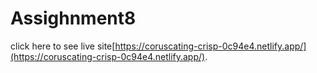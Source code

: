 # Assighnment8

 click here to see live site[https://coruscating-crisp-0c94e4.netlify.app/](https://coruscating-crisp-0c94e4.netlify.app/).
